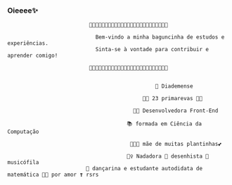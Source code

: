 ### Oieeee✨
                              🌼🌼🌼🌼🌼🌼🌼🌼🌼🌼🌼🌼🌼🌼🌼🌼🌼🌼🌼🌼🌼🌼🌼🌼🌼

                                Bem-vindo a minha baguncinha de estudos e experiências.
                                Sinta-se à vontade para contribuir e aprender comigo!

                              🌼🌼🌼🌼🌼🌼🌼🌼🌼🌼🌼🌼🌼🌼🌼🌼🌼🌼🌼🌼🌼🌼🌼🌼🌼


                                                   👑 Diademense

                                               🌸🌸 23 primarevas 🌸🌸

                                            👩‍💻 Desenvolvedora Front-End

                                          📚 formada em Ciência da Computação

                                           🌻🌿🌼 mãe de muitas plantinhas💕

                                          🏊‍♀️ Nadadora 🎨 desenhista 🎵 musicófila 
                             💃 dançarina e estudante autodidata de matemática 👩‍🏫 por amor ❣ rsrs
